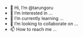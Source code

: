 - 👋 Hi, I’m @tarungoru
- 👀 I’m interested in ...
- 🌱 I’m currently learning ...
- 💞️ I’m looking to collaborate on ...
- 📫 How to reach me ...

<!---
tarungoru/tarungoru is a ✨ special ✨ repository because its `README.md` (this file) appears on your GitHub profile.
You can click the Preview link to take a look at your changes.
--->
